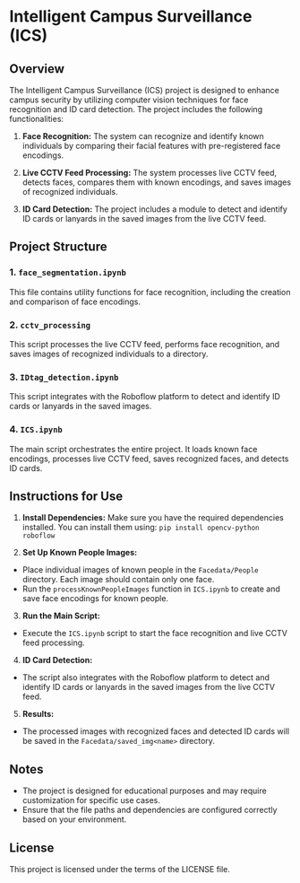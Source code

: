 # Intelligent Campus Surveillance (ICS)

## Overview
The Intelligent Campus Surveillance (ICS) project is designed to enhance campus security by utilizing computer vision techniques for face recognition and ID card detection. The project includes the following functionalities:

1. **Face Recognition:** The system can recognize and identify known individuals by comparing their facial features with pre-registered face encodings.

2. **Live CCTV Feed Processing:** The system processes live CCTV feed, detects faces, compares them with known encodings, and saves images of recognized individuals.

3. **ID Card Detection:** The project includes a module to detect and identify ID cards or lanyards in the saved images from the live CCTV feed.

## Project Structure

### 1. `face_segmentation.ipynb`
This file contains utility functions for face recognition, including the creation and comparison of face encodings.

### 2. `cctv_processing`
This script processes the live CCTV feed, performs face recognition, and saves images of recognized individuals to a directory.

### 3. `IDtag_detection.ipynb`
This script integrates with the Roboflow platform to detect and identify ID cards or lanyards in the saved images.

### 4. `ICS.ipynb`
The main script orchestrates the entire project. It loads known face encodings, processes live CCTV feed, saves recognized faces, and detects ID cards.

## Instructions for Use

1. **Install Dependencies:** Make sure you have the required dependencies installed. You can install them using: `pip install opencv-python roboflow`

2. **Set Up Known People Images:**
- Place individual images of known people in the `Facedata/People` directory. Each image should contain only one face.
- Run the `processKnownPeopleImages` function in `ICS.ipynb` to create and save face encodings for known people.

3. **Run the Main Script:**
- Execute the `ICS.ipynb` script to start the face recognition and live CCTV feed processing.

4. **ID Card Detection:**
- The script also integrates with the Roboflow platform to detect and identify ID cards or lanyards in the saved images from the live CCTV feed.

5. **Results:**
- The processed images with recognized faces and detected ID cards will be saved in the `Facedata/saved_img<name>` directory.

## Notes
- The project is designed for educational purposes and may require customization for specific use cases.
- Ensure that the file paths and dependencies are configured correctly based on your environment.

## License
This project is licensed under the terms of the LICENSE file.


